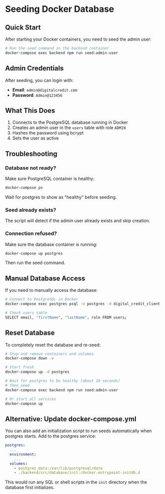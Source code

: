 # Seeding Docker Database

## Quick Start

After starting your Docker containers, you need to seed the admin user:

```bash
# Run the seed command in the backend container
docker-compose exec backend npm run seed:admin-user
```

## Admin Credentials

After seeding, you can login with:

- **Email**: `admin@digitalcredit.com`
- **Password**: `Admin@123456`

## What This Does

1. Connects to the PostgreSQL database running in Docker
2. Creates an admin user in the `users` table with role `ADMIN`
3. Hashes the password using bcrypt
4. Sets the user as active

## Troubleshooting

### Database not ready?

Make sure PostgreSQL container is healthy:

```bash
docker-compose ps
```

Wait for postgres to show as "healthy" before seeding.

### Seed already exists?

The script will detect if the admin user already exists and skip creation.

### Connection refused?

Make sure the database container is running:

```bash
docker-compose up postgres
```

Then run the seed command.

## Manual Database Access

If you need to manually access the database:

```bash
# Connect to PostgreSQL in Docker
docker-compose exec postgres psql -U postgres -d digital_credit_client

# Check users table
SELECT email, "firstName", "lastName", role FROM users;
```

## Reset Database

To completely reset the database and re-seed:

```bash
# Stop and remove containers and volumes
docker-compose down -v

# Start fresh
docker-compose up -d postgres

# Wait for postgres to be healthy (about 10 seconds)
# Then seed
docker-compose exec backend npm run seed:admin-user

# Or start all services
docker-compose up
```

## Alternative: Update docker-compose.yml

You can also add an initialization script to run seeds automatically when postgres starts. Add to the postgres service:

```yaml
postgres:
  ...
  environment:
    ...
  volumes:
    - postgres_data:/var/lib/postgresql/data
    - ./backend/src/database/init:/docker-entrypoint-initdb.d
```

This would run any SQL or shell scripts in the `init` directory when the database first initializes.
